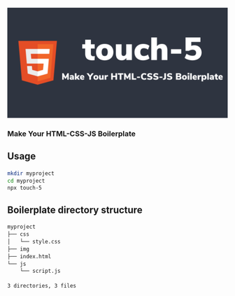 ![touch-5](touch-5.png)

### Make Your HTML-CSS-JS Boilerplate

## Usage
```sh
mkdir myproject
cd myproject
npx touch-5
```

## Boilerplate directory structure
```sh
myproject
├── css
│   └── style.css
├── img
├── index.html
└── js
    └── script.js

3 directories, 3 files
```
